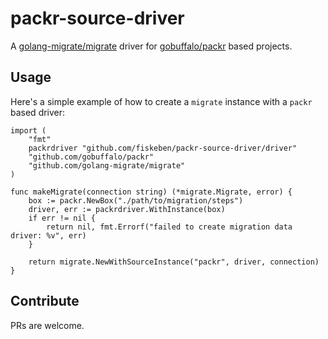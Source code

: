 # packr-source-driver

A [golang-migrate/migrate](https://github.com/golang-migrate/migrate) driver
for [gobuffalo/packr](https://github.com/gobuffalo/packr) based projects.

## Usage

Here's a simple example of how to create a `migrate` instance
with a `packr` based driver:

```golang
import (
	"fmt"
	packrdriver "github.com/fiskeben/packr-source-driver/driver"
	"github.com/gobuffalo/packr"
	"github.com/golang-migrate/migrate"
)

func makeMigrate(connection string) (*migrate.Migrate, error) {
	box := packr.NewBox("./path/to/migration/steps")
	driver, err := packrdriver.WithInstance(box)
	if err != nil {
		return nil, fmt.Errorf("failed to create migration data driver: %v", err)
	}

	return migrate.NewWithSourceInstance("packr", driver, connection)
}

```

## Contribute

PRs are welcome.
